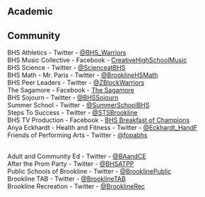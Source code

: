 Academic
--------

Community
---------

BHS Athletics - Twitter - [@BHS\_Warriors](https://twitter.com/bhs_warriors)  
BHS Music Collective - Facebook - [CreativeHighSchoolMusic](https://www.facebook.com/Creativehighschoolmusic-226093724107608/)  
BHS Science - Twitter - [@ScienceatBHS](https://twitter.com/ScienceAtBHS)  
BHS Math - Mr. Paris - Twitter - [@BrooklineHSMath](https://twitter.com/BrooklineHSMath)  
BHS Peer Leaders - Twitter - [@ZBlockWarriors](https://twitter.com/ZBlockWarriors)  
The Sagamore - Facebook - [The Sagamore](https://www.facebook.com/SagamoreBHS/?fref=ts)  
BHS Sojourn - Twitter - [@BHSSojourn](https://twitter.com/BHSSojourn)  
Summer School - Twitter - [@](https://twitter.com/SummerSchoolBHS)[SummerSchoolBHS](https://twitter.com/SummerSchoolBHS)  
Steps To Success - Twitter - [@STSBrookline](https://twitter.com/STSBrookline)  
BHS TV Production - Facebook - [BHS Breakfast of Champions](https://www.facebook.com/bhs.boc/)  
Anya Eckhardt - Health and Fitness - Twitter - [@Eckhardt\_HandF](https://twitter.com/Eckhardt_HandF)  
Friends of Performing Arts - Twitter - [@fopabhs  
​](https://twitter.com/fopabhs)

Adult and Community Ed - Twitter - [@](https://twitter.com/BAandCE)[BAandCE](https://twitter.com/BAandCE)  
After the Prom Party - Twitter - [@BHSATPP](https://twitter.com/BHSATPP)  
Public Schools of Brookline - Twitter - [@BrooklinePublic](https://twitter.com/BrooklinePublic)  
Brookline TAB - Twitter - [@BrooklineTAB](https://twitter.com/BrooklineTAB)  
Brookline Recreation - Twitter - [@BrooklineRec](https://twitter.com/BrooklineRec)